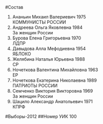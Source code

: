 #Состав
1. Ананьин Михаил Валериевич 1975   
    КОММУНИСТЫ РОССИИ
2. Андреева Ольга Яковлевна 1984   
    За женщин России
3. Бурова Елена Григорьевна 1970   
    ЛДПР
4. Давыдова Алла Мефодиевна 1954   
    ЯБЛОКО
5. Желябина Наталья Юрьевна 1988   
    СР
6. Ночеткова Валентина Михайловна 1963   
    ЕР
7. Ночеткова Екатерина Николаевна 1989   
    ПАТРИОТЫ РОССИИ
8. Семченко Виктория Викторовна 1969   
    За женщин России
9. Шацило Александр Анатольевич 1971   
    КПРФ

#Выборы-2012
##Номер УИК
100